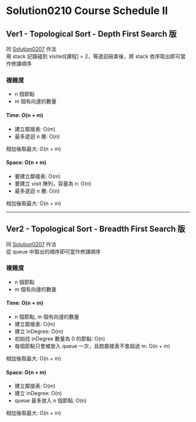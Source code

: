 # Solution0210 Course Schedule II

## Ver1 - Topological Sort - Depth First Search 版

同 [Solution0207](Solution0207.md) 作法  
用 stack 記錄碰到 visited[課程] = 2，等遞迴結束後，將 stack 依序取出即可當作修課順序

### 複雜度
- n 個節點
- m 個有向邊的數量

#### Time: O(n + m)
- 建立鄰接表: O(m)
- 最多遞迴 n 層: O(n)

相加後取最大: O(n + m)

#### Space: O(n + m)
- 要建立鄰接表: O(m)
- 要建立 visit 陣列，容量為 n: O(n)
- 最多遞迴 n 層: O(n)

相加後取最大: O(n + m)

---

## Ver2 - Topological Sort - Breadth First Search 版

同 [Solution0207](Solution0207.md) 作法  
從 queue 中取出的順序即可當作修課順序

### 複雜度
- n 個節點
- m 個有向邊的數量

#### Time: O(n + m)
- n 個節點, m 個有向邊的數量
- 建立鄰接表: O(m)
- 建立 inDegree: O(m)
- 初始找 inDegree 數量為 0 的節點: O(n)
- 每個節點只會被放入 queue 一次，且跑鄰接表不會超過 m: O(n + m)

相加後取最大: O(n + m)

#### Space: O(n + m)
- 建立鄰接表: O(m)
- 建立 inDegree: O(n)
- queue 最多放入 n 個節點: O(n)

相加後取最大: O(n + m)